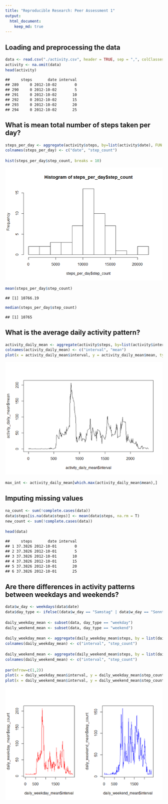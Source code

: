 ```yaml
---
title: "Reproducible Research: Peer Assessment 1"
output: 
  html_document:
    keep_md: true
---
```



## Loading and preprocessing the data

```r
data <- read.csv("./activity.csv", header = TRUE, sep = ",", colClasses = c("numeric", "Date", "numeric"))
activity <- na.omit(data)
head(activity)
```

```
##     steps       date interval
## 289     0 2012-10-02        0
## 290     0 2012-10-02        5
## 291     0 2012-10-02       10
## 292     0 2012-10-02       15
## 293     0 2012-10-02       20
## 294     0 2012-10-02       25
```


## What is mean total number of steps taken per day?

```r
steps_per_day <- aggregate(activity$steps, by=list(activity$date), FUN = sum)
colnames(steps_per_day) <- c("date", "step_count")

hist(steps_per_day$step_count, breaks = 10)
```

![](PA1_template_files/figure-html/steps_per_day_hist-1.png)<!-- -->


```r
mean(steps_per_day$step_count)
```

```
## [1] 10766.19
```


```r
median(steps_per_day$step_count)
```

```
## [1] 10765
```

## What is the average daily activity pattern?

```r
activity_daily_mean <- aggregate(activity$steps, by=list(activity$interval), FUN = mean)
colnames(activity_daily_mean) <- c("interval", "mean")
plot(x = activity_daily_mean$interval, y = activity_daily_mean$mean, type = "l")
```

![](PA1_template_files/figure-html/activity_pattern-1.png)<!-- -->


```r
max_int <- activity_daily_mean[which.max(activity_daily_mean$mean),]
```


## Imputing missing values


```r
na_count <- sum(!complete.cases(data))
data$steps[is.na(data$steps)] <- mean(data$steps, na.rm = T)
new_count <- sum(!complete.cases(data))

head(data)
```

```
##     steps       date interval
## 1 37.3826 2012-10-01        0
## 2 37.3826 2012-10-01        5
## 3 37.3826 2012-10-01       10
## 4 37.3826 2012-10-01       15
## 5 37.3826 2012-10-01       20
## 6 37.3826 2012-10-01       25
```

## Are there differences in activity patterns between weekdays and weekends?


```r
data$w_day <- weekdays(data$date)
data$day_type <- ifelse((data$w_day == "Samstag" | data$w_day == "Sonntag"), yes = "weekend", no = "weekday")

daily_weekday_mean <- subset(data, day_type == "weekday")
daily_weekend_mean <- subset(data, day_type == "weekend")

daily_weekday_mean <- aggregate(daily_weekday_mean$steps, by = list(daily_weekday_mean$interval), FUN = mean)
colnames(daily_weekday_mean) <- c("interval", "step_count")

daily_weekend_mean <- aggregate(daily_weekend_mean$steps, by = list(daily_weekend_mean$interval), FUN = mean)
colnames(daily_weekend_mean) <- c("interval", "step_count")

par(mfrow=c(1,2))
plot(x = daily_weekday_mean$interval, y = daily_weekday_mean$step_count, type = "l", col = "red")
plot(x = daily_weekend_mean$interval, y = daily_weekend_mean$step_count, type = "l", col = "blue")
```

![](PA1_template_files/figure-html/activity_pattern_differences-1.png)<!-- -->
